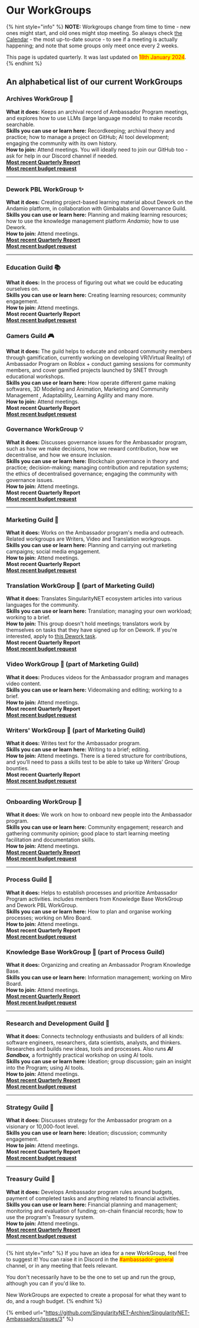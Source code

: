 # Our WorkGroups

{% hint style="info" %}
**NOTE:** Workgroups change from time to time - new ones might start, and old ones might stop meeting. So always check [the Calendar](https://calendar.google.com/calendar/embed?src=singularitynetambassadors%40gmail.com) - the most up-to-date source - to see if a meeting is actually happening; and note that some groups only meet once every 2 weeks.

This page is updated quarterly. It was last updated on <mark style="color:red;">18th January 2024</mark>.
{% endhint %}

## An alphabetical list of our current WorkGroups

### **Archives WorkGroup** ⁠📑

**What it does:** Keeps an archival record of Ambassador Program meetings, and explores how to use LLMs (large language models) to make records searchable.\
**Skills you can use or learn here:** Recordkeeping; archival theory and practice; how to manage a project on GitHub; AI tool development; engaging the community with its own history.\
**How to join:** Attend meetings. You will ideally need to join our GitHub too - ask for help in our Discord channel if needed.\
[**Most recent Quarterly Report**](../workgroups-space/open-google-drive-folder.md)\
[**Most recent budget request**](https://docs.google.com/spreadsheets/d/1H0bmVcvpLa5Vz29Nfebu-amXLu3OYustyqgfxUWSEyI/edit?usp=sharing)

***

### **Dework PBL WorkGroup** ⁠✨

**What it does:** Creating project-based learning material about Dework on the Andamio platform, in collaboration with Gimbalabs and Governance Guild. \
**Skills you can use or learn here:** Planning and making learning resources; how to use the knowledge management platform _Andamio_; how to use Dework.\
**How to join:** Attend meetings.\
[**Most recent Quarterly Report**](https://docs.google.com/document/d/1s09ifUK8J921X-oJRJzVAyPQKWO0FCKGEoYPDXyi66M/edit?usp=sharing)\
[**Most recent budget request**](https://docs.google.com/document/d/1EAIDdfptFiuf-LgHhFpv2KMvbNLuS3s89qX92bLZrzM/edit?usp=sharing)

***

### **Education Guild** ⁠📚&#x20;

**What it does:** In the process of figuring out what we could be educating ourselves on.\
**Skills you can use or learn here:** Creating learning resources; community engagement.\
**How to join:** Attend meetings.\
**Most recent Quarterly Report**\
[**Most recent budget request**](https://docs.google.com/spreadsheets/d/1cwcRDFK-2qeiXCEpCLcDljTn1-m3V4Hiy9kbDVqlL3M/edit#gid=0)

### Gamers Guild 🎮

**What it does:** The guild helps to educate and onboard community members through gamification, currently working on developing VR(Virtual Reality) of Ambassador Program on Roblox + conduct gaming sessions for community members, and cover gamified projects launched by SNET through educational workshops.\
**Skills you can use or learn here:** How operate different game making softwares, 3D Modeling and Animation, Marketing and Community Management , Adaptability, Learning Agility and many more.\
**How to join:** Attend meetings.\
**Most recent Quarterly Report**\
[**Most recent budget request**](https://docs.google.com/spreadsheets/d/1cu7IqIl7f44KP5evdlIQXpENMouEqgAuY7DtqpPFzv8/edit?usp=sharing)

### **Governance WorkGroup** ⁠💡

**What it does:** Discusses governance issues for the Ambassador program, such as how we make decisions, how we reward contribution, how we decentralise, and how we ensure inclusion.\
**Skills you can use or learn here:** Blockchain governance in theory and practice; decision-making; managing contribution and reputation systems; the ethics of decentralised governance; engaging the community with governance issues.\
**How to join:** Attend meetings.\
**Most recent Quarterly Report**\
[**Most recent budget request**](https://docs.google.com/spreadsheets/d/1DeUB6ytoOeG6SOHwhJxe-vII\_mXmkjdxG1iD-f5B2Sc/edit#gid=0)

***

### **Marketing Guild** ⁠📣

**What it does:** Works on the Ambassador program's media and outreach. Related workgroups are Writers, Video and Translation workgroups. \
**Skills you can use or learn here:** Planning and carrying out marketing campaigns; social media engagement.\
**How to join:** Attend meetings.\
**Most recent Quarterly Report**\
[**Most recent budget request**](https://docs.google.com/spreadsheets/d/1REBEt1JUSdVU0p9KuT5Z3QHmIM99jKSTpjWcgbbqq9k/edit#gid=0)

### **Translation WorkGroup** ⁠📣 (part of Marketing Guild)

**What it does:** Translates SingularityNET ecosystem articles into various languages for the community.\
**Skills you can use or learn here:** Translation; managing your own workload; working to a brief.\
**How to join:** This group doesn't hold meetings; translators work by themselves on tasks that they have signed up for on Dework. If you're interested, apply to [this Dework task](https://app.dework.xyz/singularitynet-ambas/test-38287?taskId=29398e2a-f7f3-4341-974c-70ae92f3c610).\
**Most recent Quarterly Report**\
[**Most recent budget request**](https://docs.google.com/spreadsheets/d/1so-KW-g57JEAg2zjANDqIefnkNmkJmXldIUXAa5ni2U/edit?usp=sharing)

### **Video WorkGroup** ⁠📣 (part of Marketing Guild)

**What it does:** Produces videos for the Ambassador program and manages video content.\
**Skills you can use or learn here:** Videomaking and editing; working to a brief.\
**How to join:** Attend meetings.\
**Most recent Quarterly Report**\
[**Most recent budget request**](https://docs.google.com/document/d/1iyr\_wJPQYaJ-Z-TEfii5QzGlKizhS7lImx6\_3pu2Y1o/edit?usp=sharing)

### **Writers' WorkGroup** ⁠📣 (part of Marketing Guild)

**What it does:** Writes text for the Ambassador program.\
**Skills you can use or learn here:** Writing to a brief; editing.\
**How to join:** Attend meetings. There is a tiered structure for contributions, and you’ll need to pass a skills test to be able to take up Writers’ Group bounties. \
**Most recent Quarterly Report**\
[**Most recent budget request**](https://docs.google.com/document/d/1jvQ4DfJd6WYsYdZORg8t4g3Dsft88guYno7bxWIMsVQ/edit?usp=sharing)

***

### **Onboarding WorkGroup** ⁠🎢

**What it does:** We work on how to onboard new people into the Ambassador program.\
**Skills you can use or learn here:** Community engagement; research and gathering community opinion; good place to start learning meeting facilitation and documentation skills.\
**How to join:**  Attend meetings.\
[**Most recent Quarterly Report**](https://docs.google.com/document/d/1vQLBWOcK6-yZJRzCit4q7jaUhRkupvDZsIMSwdaJvGE/edit)\
[**Most recent budget request**](https://docs.google.com/spreadsheets/d/12fxnBJNRqkV7D9O28q2yYU4jLyoCC9TVKimncG\_TtVw/edit?usp=sharing)

***

### **Process Guild** ⁠🧩

**What it does:** Helps to establish processes and prioritize Ambassador Program activities. includes members from Knowledge Base WorkGroup and Dework PBL WorkGroup.\
**Skills you can use or learn here:** How to plan and organise working processes; working on Miro Board.\
**How to join:** Attend meetings.\
**Most recent Quarterly Report**\
[**Most recent budget request**](https://docs.google.com/document/d/1EAIDdfptFiuf-LgHhFpv2KMvbNLuS3s89qX92bLZrzM/edit?usp=sharing)

### **Knowledge Base WorkGroup** ⁠🧩 (part of Process Guild)

**What it does:** Organizing and creating an Ambassador Program Knowledge Base.\
**Skills you can use or learn here:** Information management; working on Miro Board.\
**How to join:** Attend meetings.\
[**Most recent Quarterly Report**](https://docs.google.com/document/d/1B\_u4kYNusZdGOq1xK8km54mOsBloM9oXGXzqpv9DxU4/edit?usp=sharing)\
[**Most recent budget request**](https://docs.google.com/document/d/1EAIDdfptFiuf-LgHhFpv2KMvbNLuS3s89qX92bLZrzM/edit?usp=sharing)

***

### **Research and Development Guild** ⁠🥚

**What it does:** Connects technology enthusiasts and builders of all kinds: software engineers, researchers, data scientists, analysts, and thinkers. Researches and builds new ideas, tools and processes. Also runs _**AI Sandbox,**_ a fortnightly practical workshop on using AI tools. \
**Skills you can use or learn here:** Ideation; group discussion; gain an insight into the Program; using AI tools.\
**How to join:** Attend meetings.\
[**Most recent Quarterly Report**](https://docs.google.com/document/d/1Z\_VytKSkGb7MYoxREQ5Umz2SAIXuTYlr\_ToMer-eg38/edit?usp=sharing)\
[**Most recent budget request**](https://docs.google.com/spreadsheets/d/1H0bmVcvpLa5Vz29Nfebu-amXLu3OYustyqgfxUWSEyI/edit?usp=sharing)

***

### **Strategy Guild** ⁠📜

**What it does:** Discusses strategy for the Ambassador program on a visionary or 10,000-foot level.\
**Skills you can use or learn here:** Ideation; discussion; community engagement.\
**How to join:** Attend meetings.\
**Most recent Quarterly Report**\
[**Most recent budget request**](https://docs.google.com/spreadsheets/d/1ob5JRw10hoYxcccmyGNSlqYx8KqPKDcHdVdh34-xuEo/edit?usp=sharing)

***

### **Treasury Guild** ⁠🏦

**What it does:** Develops Ambassador program rules around budgets, payment of completed tasks and anything related to financial activities. \
**Skills you can use or learn here:** Financial planning and management; monitoring and evaluation of funding; on-chain financial records; how to use the program's Treasury system.\
**How to join:** Attend meetings.\
[**Most recent Quarterly Report**](https://docs.google.com/document/d/197Z1HboW5EqMXu-Skps8qSK7evHk1tojJG1yMOh22W0/edit?usp=sharing)\
[**Most recent budget request**](https://docs.google.com/document/d/19k06OQEXJe0nYSrVVRLw1t\_3BXSnUcXwsmLV9Tp07C4/edit?usp=sharing)

***

{% hint style="info" %}
If you have an idea for a new WorkGroup, feel free to suggest it! You can raise it in Discord in the <mark style="color:red;">#ambassador-general</mark> channel, or in any meeting that feels relevant.

You don't necessarily have to be the one to set up and run the group, although you can if you'd like to.

New WorkGroups are expected to create a proposal for what they want to do, and a rough budget.
{% endhint %}



{% embed url="https://github.com/SingularityNET-Archive/SingularityNET-Ambassadors/issues/3" %}

